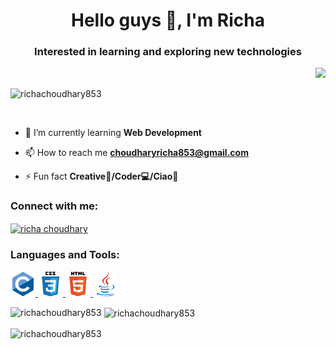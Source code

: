 <h1 align="center">Hello guys 👋, I'm Richa</h1>
<h3 align="center">Interested in learning and exploring new technologies</h3>

<p align="right"> <img src="https://github.com/Richachoudhary853/Richachoudhary853/assets/143266411/29cb3392-9f57-41b1-8521-b695f716ffe8)">

<p align="left"> <img src="https://komarev.com/ghpvc/?username=richachoudhary853&label=Profile%20views&color=0e75b6&style=flat" alt="richachoudhary853" /> </p>

<p align="left"> <a href="https://twitter.com/" target="blank"><img src="https://img.shields.io/twitter/follow/?logo=twitter&style=for-the-badge" alt="" /></a> </p>

- 🌱 I’m currently learning **Web Development**

- 📫 How to reach me **choudharyricha853@gmail.com**

- ⚡ Fun fact **Creative💫/Coder💻/Ciao🍃**

<h3 align="left">Connect with me:</h3>
<p align="left">
<a href="https://linkedin.com/in/richa choudhary" target="blank"><img align="center" src="https://raw.githubusercontent.com/rahuldkjain/github-profile-readme-generator/master/src/images/icons/Social/linked-in-alt.svg" alt="richa choudhary" height="30" width="40" /></a>
</p>

<h3 align="left">Languages and Tools:</h3>
<p align="left"> <a href="https://www.cprogramming.com/" target="_blank" rel="noreferrer"> <img src="https://raw.githubusercontent.com/devicons/devicon/master/icons/c/c-original.svg" alt="c" width="40" height="40"/> </a> <a href="https://www.w3schools.com/css/" target="_blank" rel="noreferrer"> <img src="https://raw.githubusercontent.com/devicons/devicon/master/icons/css3/css3-original-wordmark.svg" alt="css3" width="40" height="40"/> </a> <a href="https://www.w3.org/html/" target="_blank" rel="noreferrer"> <img src="https://raw.githubusercontent.com/devicons/devicon/master/icons/html5/html5-original-wordmark.svg" alt="html5" width="40" height="40"/> </a> <a href="https://www.java.com" target="_blank" rel="noreferrer"> <img src="https://raw.githubusercontent.com/devicons/devicon/master/icons/java/java-original.svg" alt="java" width="40" height="40"/> </a> </p>

<p><img align="left" src="https://github-readme-stats.vercel.app/api/top-langs?username=richachoudhary853&show_icons=true&locale=en&layout=compact" alt="richachoudhary853" /></p>

<p>&nbsp;<img align="center" src="https://github-readme-stats.vercel.app/api?username=richachoudhary853&show_icons=true&locale=en" alt="richachoudhary853" /></p>

<p><img align="center" src="https://github-readme-streak-stats.herokuapp.com/?user=richachoudhary853&" alt="richachoudhary853" /></p>
